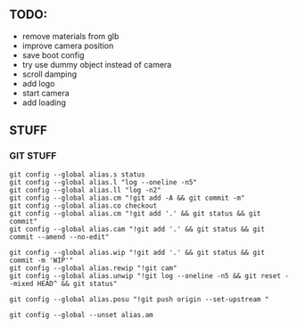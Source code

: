 ## TODO:

- remove materials from glb
- improve camera position
- save boot config
- try use dummy object instead of camera
- scroll damping
- add logo
- start camera
- add loading

## STUFF

### GIT STUFF

    git config --global alias.s status
    git config --global alias.l "log --oneline -n5"
    git config --global alias.ll "log -n2"
    git config --global alias.cm "!git add -A && git commit -m"
    git config --global alias.co checkout
    git config --global alias.cm "!git add '.' && git status && git commit"
    git config --global alias.cam "!git add '.' && git status && git commit --amend --no-edit"

    git config --global alias.wip "!git add '.' && git status && git commit -m 'WIP'"
    git config --global alias.rewip "!git cam"
    git config --global alias.unwip "!git log --oneline -n5 && git reset --mixed HEAD^ && git status"

    git config --global alias.posu "!git push origin --set-upstream "

    git config --global --unset alias.am
